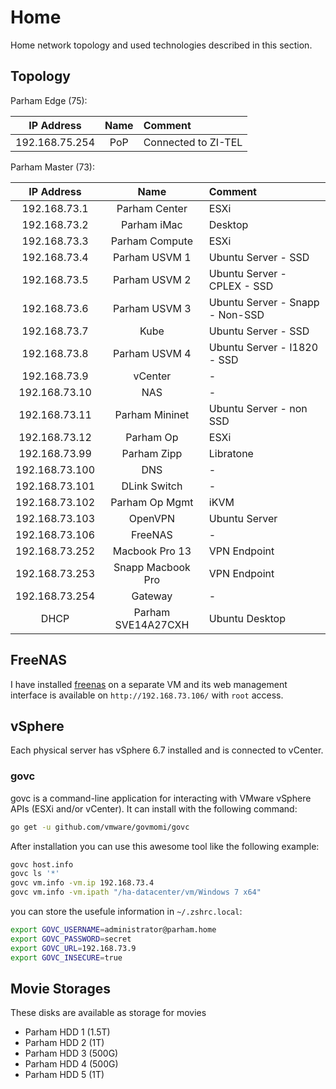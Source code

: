 # Home
Home network topology and used technologies described in this section.

## Topology

Parham Edge (75):

| IP Address       | Name                | Comment             |
|:----------------:|:-------------------:|:--------------------|
| 192.168.75.254   | PoP                 | Connected to ZI-TEL |

Parham Master (73):

| IP Address       | Name                | Comment                         |
|:----------------:|:-------------------:|:--------------------------------|
| 192.168.73.1     | Parham Center       | ESXi                            |
| 192.168.73.2     | Parham iMac         | Desktop                         |
| 192.168.73.3     | Parham Compute      | ESXi                            |
| 192.168.73.4     | Parham USVM 1       | Ubuntu Server - SSD             |
| 192.168.73.5     | Parham USVM 2       | Ubuntu Server - CPLEX - SSD     |
| 192.168.73.6     | Parham USVM 3       | Ubuntu Server - Snapp - Non-SSD |
| 192.168.73.7     | Kube                | Ubuntu Server - SSD             |
| 192.168.73.8     | Parham USVM 4       | Ubuntu Server - I1820 - SSD     |
| 192.168.73.9     | vCenter             | -                               |
| 192.168.73.10    | NAS                 | -                               |
| 192.168.73.11    | Parham Mininet      | Ubuntu Server - non SSD         |
| 192.168.73.12    | Parham Op           | ESXi                            |
| 192.168.73.99    | Parham Zipp         | Libratone                       |
| 192.168.73.100   | DNS                 | -                               |
| 192.168.73.101   | DLink Switch        | -                               |
| 192.168.73.102   | Parham Op Mgmt      | iKVM                            |
| 192.168.73.103   | OpenVPN             | Ubuntu Server                   |
| 192.168.73.106   | FreeNAS             | -                               |
| 192.168.73.252   | Macbook Pro 13      | VPN Endpoint                    |
| 192.168.73.253   | Snapp Macbook Pro   | VPN Endpoint                    |
| 192.168.73.254   | Gateway             | -                               |
| DHCP             | Parham SVE14A27CXH  | Ubuntu Desktop                  |


## FreeNAS
I have installed [freenas](https://freenas.org/) on a separate VM and its web management
interface is available on `http://192.168.73.106/` with `root` access.

## vSphere
Each physical server has vSphere 6.7 installed and is connected to vCenter.

### govc

govc is a command-line application for interacting with VMware vSphere APIs (ESXi and/or vCenter).
It can install with the following command:

```sh
go get -u github.com/vmware/govmomi/govc
```

After installation you can use this awesome tool like the following example:

```sh
govc host.info
govc ls '*'
govc vm.info -vm.ip 192.168.73.4
govc vm.info -vm.ipath "/ha-datacenter/vm/Windows 7 x64"
```

you can store the usefule information in `~/.zshrc.local`:

```sh
export GOVC_USERNAME=administrator@parham.home
export GOVC_PASSWORD=secret
export GOVC_URL=192.168.73.9
export GOVC_INSECURE=true
```

## Movie Storages
These disks are available as storage for movies

- Parham HDD 1 (1.5T)
- Parham HDD 2 (1T)
- Parham HDD 3 (500G)
- Parham HDD 4 (500G)
- Parham HDD 5 (1T)
